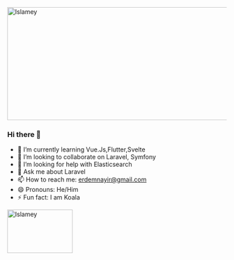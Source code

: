 <img src="https://i1.sndcdn.com/visuals-000018838691-fDFsvh-t1240x260.jpg" width="1240" height="260" alt="Islamey">

### Hi there 👋

- 🌱 I’m currently learning Vue.Js,Flutter,Svelte
- 👯 I’m looking to collaborate on Laravel, Symfony
- 🤔 I’m looking for help with Elasticsearch
- 💬 Ask me about Laravel
- 📫 How to reach me: erdemnayir@gmail.com
- 😄 Pronouns: He/Him
- ⚡ Fun fact: I am Koala

<a href="https://w.soundcloud.com/player/?url=https%3A//api.soundcloud.com/playlists/106608404" target="_blank">
<img src="https://i1.sndcdn.com/avatars-000017116967-x6u7xt-t200x200.jpg" width="150" height="100" alt="Islamey">
</a>
